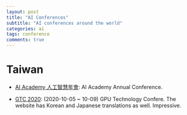```yaml
---
layout: post
title: "AI Conferences"
subtitle: "AI conferences around the world"
categories: ai
tags: conference
comments: true
---
```


# Taiwan
* [AI Academy 人工智慧年會](https://conf2020.aiacademy.tw/): AI Academy Annual Conference.

* [GTC 2020](https://www.nvidia.com/zh-tw/gtc/): (2020-10-05 ~ 10-09)
GPU Technology Confere.
The website has Korean and Japanese translations as well. Impressive.

